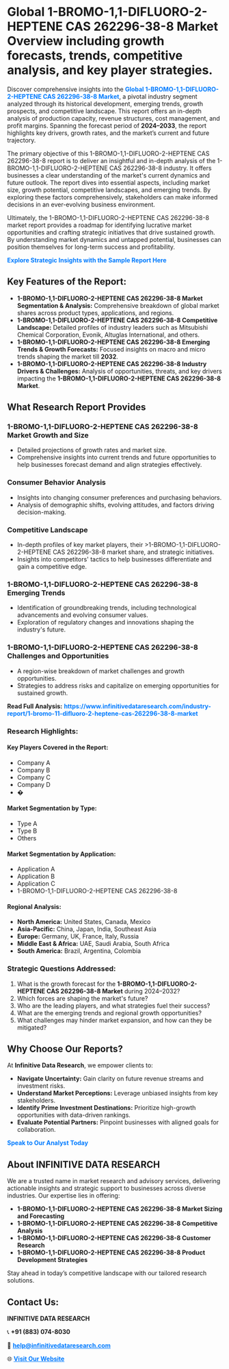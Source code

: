 <h1>Global 1-BROMO-1,1-DIFLUORO-2-HEPTENE CAS 262296-38-8 Market Overview including growth forecasts, trends, competitive analysis, and key player strategies.</h1>
<p>
Discover comprehensive insights into the 
<a href="https://www.infinitivedataresearch.com/industry-report/1-bromo-11-difluoro-2-heptene-cas-262296-38-8-market" rel="dofollow" style="color: #007BFF; text-decoration: none;"><strong>Global 1-BROMO-1,1-DIFLUORO-2-HEPTENE CAS 262296-38-8 Market</strong></a>, a pivotal industry segment analyzed through its historical development, emerging trends, growth prospects, and competitive landscape. This report offers an in-depth analysis of production capacity, revenue structures, cost management, and profit margins. Spanning the forecast period of <strong>2024–2033</strong>, the report highlights key drivers, growth rates, and the market’s current and future trajectory.
</p>
<p>
The primary objective of this 1-BROMO-1,1-DIFLUORO-2-HEPTENE CAS 262296-38-8 report is to deliver an insightful and in-depth analysis of the 1-BROMO-1,1-DIFLUORO-2-HEPTENE CAS 262296-38-8 industry. It offers businesses a clear understanding of the market's current dynamics and future outlook. The report dives into essential aspects, including market size, growth potential, competitive landscapes, and emerging trends. By exploring these factors comprehensively, stakeholders can make informed decisions in an ever-evolving business environment.
</p>
<p>
Ultimately, the 1-BROMO-1,1-DIFLUORO-2-HEPTENE CAS 262296-38-8 market report provides a roadmap for identifying lucrative market opportunities and crafting strategic initiatives that drive sustained growth. By understanding market dynamics and untapped potential, businesses can position themselves for long-term success and profitability.
</p>
<p>
<a href="https://www.infinitivedataresearch.com/request-sample/reportId=110899" style="color: #007BFF; text-decoration: none;"><strong>Explore Strategic Insights with the Sample Report Here</strong></a>
</p>

<h2>Key Features of the Report:</h2>
<ul>
<li><strong>1-BROMO-1,1-DIFLUORO-2-HEPTENE CAS 262296-38-8 Market Segmentation & Analysis:</strong> Comprehensive breakdown of global market shares across product types, applications, and regions.</li>
<li><strong>1-BROMO-1,1-DIFLUORO-2-HEPTENE CAS 262296-38-8 Competitive Landscape:</strong> Detailed profiles of industry leaders such as Mitsubishi Chemical Corporation, Evonik, Altuglas International, and others.</li>
<li><strong>1-BROMO-1,1-DIFLUORO-2-HEPTENE CAS 262296-38-8 Emerging Trends & Growth Forecasts:</strong> Focused insights on macro and micro trends shaping the market till <strong>2032</strong>.</li>
<li><strong>1-BROMO-1,1-DIFLUORO-2-HEPTENE CAS 262296-38-8 Industry Drivers & Challenges:</strong> Analysis of opportunities, threats, and key drivers impacting the <strong>1-BROMO-1,1-DIFLUORO-2-HEPTENE CAS 262296-38-8 Market</strong>.</li>
</ul>

<h2>What Research Report Provides</h2>
<h3>1-BROMO-1,1-DIFLUORO-2-HEPTENE CAS 262296-38-8 Market Growth and Size</h3>
<ul>
<li>Detailed projections of growth rates and market size.</li>
<li>Comprehensive insights into current trends and future opportunities to help businesses forecast demand and align strategies effectively.</li>
</ul>

<h3>Consumer Behavior Analysis</h3>
<ul>
<li>Insights into changing consumer preferences and purchasing behaviors.</li>
<li>Analysis of demographic shifts, evolving attitudes, and factors driving decision-making.</li>
</ul>

<h3>Competitive Landscape</h3>
<ul>
<li>In-depth profiles of key market players, their >1-BROMO-1,1-DIFLUORO-2-HEPTENE CAS 262296-38-8 market share, and strategic initiatives.</li>
<li>Insights into competitors' tactics to help businesses differentiate and gain a competitive edge.</li>
</ul>

<h3>1-BROMO-1,1-DIFLUORO-2-HEPTENE CAS 262296-38-8 Emerging Trends</h3>
<ul>
<li>Identification of groundbreaking trends, including technological advancements and evolving consumer values.</li>
<li>Exploration of regulatory changes and innovations shaping the industry's future.</li>
</ul>

<h3>1-BROMO-1,1-DIFLUORO-2-HEPTENE CAS 262296-38-8 Challenges and Opportunities</h3>
<ul>
<li>A region-wise breakdown of market challenges and growth opportunities.</li>
<li>Strategies to address risks and capitalize on emerging opportunities for sustained growth.</li>
</ul>
<p><strong>Read Full Analysis:</strong> <a href="https://www.infinitivedataresearch.com/industry-report/1-bromo-11-difluoro-2-heptene-cas-262296-38-8-market" rel="dofollow" style="color: #007BFF; text-decoration: none;"><strong>https://www.infinitivedataresearch.com/industry-report/1-bromo-11-difluoro-2-heptene-cas-262296-38-8-market</strong></a></p>
<h3>Research Highlights:</h3>
<h4>Key Players Covered in the Report:</h4>
<ul><li>Company A</li><li>Company B</li><li>Company C</li><li>Company D</li><li>�</li></ul>
<h4>Market Segmentation by Type:</h4>
<ul><li>Type A</li><li>Type B</li><li>Others</li></ul>
<h4>Market Segmentation by Application:</h4>
<ul><li>Application A</li><li>Application B</li><li>Application C</li><li>1-BROMO-1,1-DIFLUORO-2-HEPTENE CAS 262296-38-8</li></ul>

<h4>Regional Analysis:</h4>
<ul>
<li><strong>North America:</strong> United States, Canada, Mexico</li>
<li><strong>Asia-Pacific:</strong> China, Japan, India, Southeast Asia</li>
<li><strong>Europe:</strong> Germany, UK, France, Italy, Russia</li>
<li><strong>Middle East & Africa:</strong> UAE, Saudi Arabia, South Africa</li>
<li><strong>South America:</strong> Brazil, Argentina, Colombia</li>
</ul>

<h3>Strategic Questions Addressed:</h3>
<ol>
<li>What is the growth forecast for the <strong>1-BROMO-1,1-DIFLUORO-2-HEPTENE CAS 262296-38-8 Market</strong> during 2024–2032?</li>
<li>Which forces are shaping the market's future?</li>
<li>Who are the leading players, and what strategies fuel their success?</li>
<li>What are the emerging trends and regional growth opportunities?</li>
<li>What challenges may hinder market expansion, and how can they be mitigated?</li>
</ol>

<h2>Why Choose Our Reports?</h2>
<p>At <strong>Infinitive Data Research</strong>, we empower clients to:</p>
<ul>
<li><strong>Navigate Uncertainty:</strong> Gain clarity on future revenue streams and investment risks.</li>
<li><strong>Understand Market Perceptions:</strong> Leverage unbiased insights from key stakeholders.</li>
<li><strong>Identify Prime Investment Destinations:</strong> Prioritize high-growth opportunities with data-driven rankings.</li>
<li><strong>Evaluate Potential Partners:</strong> Pinpoint businesses with aligned goals for collaboration.</li>
</ul>
<p><a href="https://www.infinitivedataresearch.com/industry-report/1-bromo-11-difluoro-2-heptene-cas-262296-38-8-market" rel="dofollow" style="color: #007BFF; text-decoration: none;"><strong>Speak to Our Analyst Today</strong></a></p>

<h2>About INFINITIVE DATA RESEARCH</h2>
<p>We are a trusted name in market research and advisory services, delivering actionable insights and strategic support to businesses across diverse industries. Our expertise lies in offering:</p>
<ul>
<li><strong>1-BROMO-1,1-DIFLUORO-2-HEPTENE CAS 262296-38-8 Market Sizing and Forecasting</strong></li>
<li><strong>1-BROMO-1,1-DIFLUORO-2-HEPTENE CAS 262296-38-8 Competitive Analysis</strong></li>
<li><strong>1-BROMO-1,1-DIFLUORO-2-HEPTENE CAS 262296-38-8 Customer Research</strong></li>
<li><strong>1-BROMO-1,1-DIFLUORO-2-HEPTENE CAS 262296-38-8 Product Development Strategies</strong></li>
</ul>
<p>Stay ahead in today’s competitive landscape with our tailored research solutions.</p>

<h2>Contact Us:</h2>
<p><strong>INFINITIVE DATA RESEARCH</strong></p>
<p>📞 <strong>+91 (883) 074-8030</strong></p>
<p>📧 <strong><a href="mailto:help@infinitivedataresearch.com" style="color: #007BFF;">help@infinitivedataresearch.com</a></strong></p>
<p>🌐 <strong><a href="https://www.infinitivedataresearch.com" rel="dofollow" style="color: #007BFF;">Visit Our Website</a></strong></p>